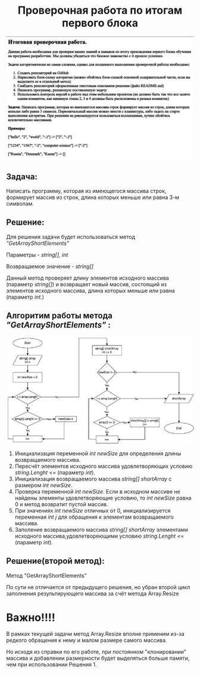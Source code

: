 
<center> 
<h1> Проверочная работа по итогам первого блока</h2>
</center>

![Task Description](/Task.png)

## Задача:
Написать программу, которая из имеющегося массива строк, формирует массив из строк, длина которых меньше или равна 3-м символам.

## Решение:

Для решения задачи будет использоваться метод *"GetArrayShortElements"*

Параметры - *string[], int*

Возвращаемое значение - *string[]*

Данный метод проверяет длину элементов исходного массива (параметр *string[]*) и возвращает новый массив, состоящий из элементов исходного массива, длина которых меньше или равна (параметр *int*.)


## Алгоритим работы метода *"GetArrayShortElements"* :

![Блок-схема алгоритма использованного метода](/Diag_func_1.png)

1. Инициализация переменной *int newSize* для определения длины возвращаемого массива.
2. Пересчёт элементов исходного массива удовлетворяющих условию *string.Lenght* <= (параметр *int*).
3. Инициализация возвращаемого массива *string[] shortArray* c размером *int newSize*.
3. Проверка переменной *int newSize*. Если в исходном массиве не найдены элементы удовлетворяющие условию, то *int newSize* равна 0 и метод возвратит пустой массив.
4. При значениях *int newSize* отличных от 0, инициализируется переменная *int j* для обращения к элементам возвращаемого массива.
4. Заполение возвращаемого массива *string[] shortArray* элементами исходного массива,удовлетворяющими условию *string.Lenght* <= (параметр *int*).

## Решение(второй метод):

Метод "GetArrayShortElements"

По сути не отличается от предыдущего решения, но убран второй цикл заполнения результирующего массива за счёт метода Array.Resize

# Важно!!!!
В рамках текущей задачи метод Array.Resize вполне применим из-за  редкого обращения к нему и малом размере самого массива. 

Но исходя из справки по его работе, при постоянном "клонировании" массива и добавлении размерности будет выделяться больше памяти, чем при использовании Решения 1.
